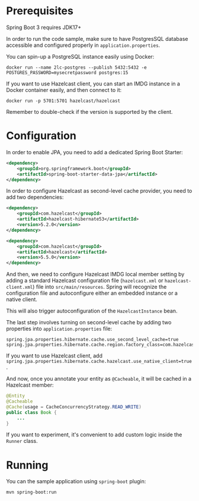 # Prerequisites

Spring Boot 3 requires JDK17+

In order to run the code sample, make sure to have PostgresSQL database accessible and configured properly
in `application.properties`.

You can spin-up a PostgreSQL instance easily using Docker:

```shell
docker run --name 2lc-postgres --publish 5432:5432 -e POSTGRES_PASSWORD=mysecretpassword postgres:15
```

If you want to use Hazelcast client, you can start an IMDG instance in a Docker container easily, and then connect to
it:

```shell
docker run -p 5701:5701 hazelcast/hazelcast
```

Remember to double-check if the version is supported by the client.

# Configuration

In order to enable JPA, you need to add a dedicated Spring Boot Starter:

```xml
<dependency>
    <groupId>org.springframework.boot</groupId>
    <artifactId>spring-boot-starter-data-jpa</artifactId>
</dependency>
```

In order to configure Hazelcast as second-level cache provider, you need to add two dependencies:

```xml
<dependency>
    <groupId>com.hazelcast</groupId>
    <artifactId>hazelcast-hibernate53</artifactId>
    <version>5.2.0</version>
</dependency>

<dependency>
    <groupId>com.hazelcast</groupId>
    <artifactId>hazelcast</artifactId>
    <version>5.5.0</version>
</dependency>
```

And then, we need to configure Hazelcast IMDG local member setting by adding a standard Hazelcast configuration file (`hazelcast.xml` or `hazelcast-client.xml`) file into `src/main/resources`. Spring will recognize the configuration file and autoconfigure either an embedded instance or a native client.

This will also trigger autoconfiguration of the `HazelcastInstance` bean.

The last step involves turning on second-level cache by adding two properties into `application.properties` file:

```properties
spring.jpa.properties.hibernate.cache.use_second_level_cache=true
spring.jpa.properties.hibernate.cache.region.factory_class=com.hazelcast.hibernate.HazelcastCacheRegionFactory
```

If you want to use Hazelcast client, add `spring.jpa.properties.hibernate.cache.hazelcast.use_native_client=true
`.

And now, once you annotate your entity as `@Cacheable`, it will be cached in a Hazelcast member:

```java
@Entity
@Cacheable
@Cache(usage = CacheConcurrencyStrategy.READ_WRITE)
public class Book { 
    ...
}
```

If you want to experiment, it's convenient to add custom logic inside the `Runner` class.

# Running

You can the sample application using `spring-boot` plugin:

```shell
mvn spring-boot:run
```
